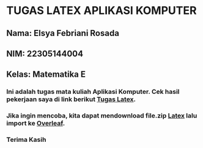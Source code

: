 # TUGAS LATEX APLIKASI KOMPUTER
## Nama: Elsya Febriani Rosada
## NIM: 22305144004
## Kelas: Matematika E
### Ini adalah tugas mata kuliah Aplikasi Komputer. Cek hasil pekerjaan saya di link berikut [Tugas Latex](https://github.com/Elsyafr/tugaslatex/files/13520680/Aplikom_Tugas.Latex.pdf).
### Jika ingin mencoba, kita dapat mendownload file.zip [Latex](https://github.com/Elsyafr/tugaslatex/files/13520758/Latex.zip) lalu import ke [Overleaf](https://www.overleaf.com/project).
### Terima Kasih
